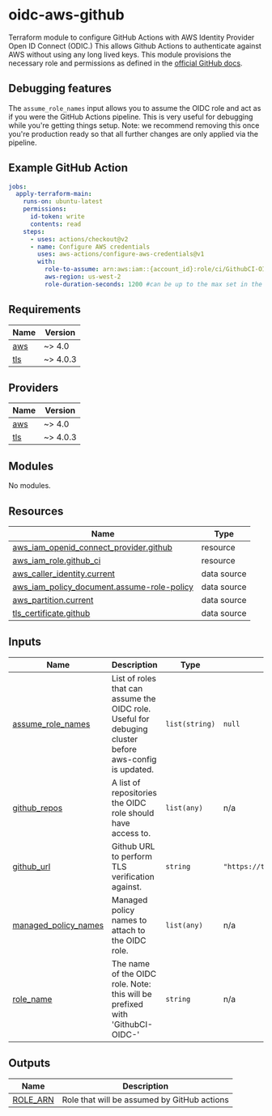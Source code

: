 # oidc-aws-github
Terraform module to configure GitHub Actions with AWS Identity Provider Open ID Connect (ODIC.) This allows Github Actions to authenticate against AWS without using any long lived keys. This module provisions the necessary role and permissions as defined in the [official GitHub docs](https://docs.github.com/en/actions/deployment/security-hardening-your-deployments/configuring-openid-connect-in-amazon-web-services).

## Debugging features
The `assume_role_names` input allows you to assume the OIDC role and act as if you were the GitHub Actions pipeline. This is very useful for debugging while you're getting things setup. Note: we recommend removing this once you're production ready so that all further changes are only applied via the pipeline.

## Example GitHub Action
```yaml
jobs:
  apply-terraform-main:
    runs-on: ubuntu-latest
    permissions:
      id-token: write
      contents: read
    steps:
      - uses: actions/checkout@v2
      - name: Configure AWS credentials
        uses: aws-actions/configure-aws-credentials@v1
        with:
          role-to-assume: arn:aws:iam::{account_id}:role/ci/GithubCI-OIDC-TF
          aws-region: us-west-2
          role-duration-seconds: 1200 #can be up to the max set in the terraform module, defaults to 15 min
```


<!-- BEGIN_TF_DOCS -->
## Requirements

| Name | Version |
|------|---------|
| <a name="requirement_aws"></a> [aws](#requirement\_aws) | ~> 4.0 |
| <a name="requirement_tls"></a> [tls](#requirement\_tls) | ~> 4.0.3 |

## Providers

| Name | Version |
|------|---------|
| <a name="provider_aws"></a> [aws](#provider\_aws) | ~> 4.0 |
| <a name="provider_tls"></a> [tls](#provider\_tls) | ~> 4.0.3 |

## Modules

No modules.

## Resources

| Name | Type |
|------|------|
| [aws_iam_openid_connect_provider.github](https://registry.terraform.io/providers/hashicorp/aws/latest/docs/resources/iam_openid_connect_provider) | resource |
| [aws_iam_role.github_ci](https://registry.terraform.io/providers/hashicorp/aws/latest/docs/resources/iam_role) | resource |
| [aws_caller_identity.current](https://registry.terraform.io/providers/hashicorp/aws/latest/docs/data-sources/caller_identity) | data source |
| [aws_iam_policy_document.assume-role-policy](https://registry.terraform.io/providers/hashicorp/aws/latest/docs/data-sources/iam_policy_document) | data source |
| [aws_partition.current](https://registry.terraform.io/providers/hashicorp/aws/latest/docs/data-sources/partition) | data source |
| [tls_certificate.github](https://registry.terraform.io/providers/hashicorp/tls/latest/docs/data-sources/certificate) | data source |

## Inputs

| Name | Description | Type | Default | Required |
|------|-------------|------|---------|:--------:|
| <a name="input_assume_role_names"></a> [assume\_role\_names](#input\_assume\_role\_names) | List of roles that can assume the OIDC role. Useful for debuging cluster before aws-config is updated. | `list(string)` | `null` | no |
| <a name="input_github_repos"></a> [github\_repos](#input\_github\_repos) | A list of repositories the OIDC role should have access to. | `list(any)` | n/a | yes |
| <a name="input_github_url"></a> [github\_url](#input\_github\_url) | Github URL to perform TLS verification against. | `string` | `"https://token.actions.githubusercontent.com"` | no |
| <a name="input_managed_policy_names"></a> [managed\_policy\_names](#input\_managed\_policy\_names) | Managed policy names to attach to the OIDC role. | `list(any)` | n/a | yes |
| <a name="input_role_name"></a> [role\_name](#input\_role\_name) | The name of the OIDC role. Note: this will be prefixed with 'GithubCI-OIDC-' | `string` | n/a | yes |

## Outputs

| Name | Description |
|------|-------------|
| <a name="output_ROLE_ARN"></a> [ROLE\_ARN](#output\_ROLE\_ARN) | Role that will be assumed by GitHub actions |
<!-- END_TF_DOCS -->
